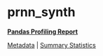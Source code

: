# prnn_synth

[**Pandas Profiling Report**](https://epistasislab.github.io/pmlb/profile/prnn_synth.html)

[Metadata](metadata.yaml) | [Summary Statistics](summary_stats.tsv)

